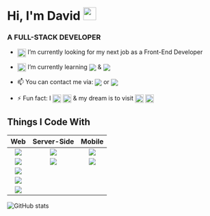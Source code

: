 # Hi, I'm David <img src="https://github.com/seanprashad/slackmoji/blob/master/emoji/blob/blob-raise-hand-gif.gif?raw=true" width="30px">
### A FULL-STACK DEVELOPER 
- <img style="vertical-align:middle" src="https://github.com/seanprashad/slackmoji/blob/master/emoji/blob/blob-eyes-gif.gif?raw=true" width="20px"> I’m   currently looking for my next job as a Front-End Developer
- <img style="vertical-align:middle" src="https://github.com/seanprashad/slackmoji/blob/master/emoji/blob/blob-nerd.png?raw=true" width="20px"> I’m currently learning <img style="vertical-align:middle" src="https://img.shields.io/badge/-TypeScript-3178C6?logo=typescript&logoColor=white" > & <img style="vertical-align:middle" src="https://img.shields.io/badge/-Angular-DD0031?logo=angular">

- 📫 You can contact me via: <a href="https://www.linkedin.com/in/david-bobritsky/"><img style="vertical-align:middle" src="https://img.shields.io/badge/-@David%20Bobritsky-0A66C2?logo=linkedin"></a> or <a href="mailto:dvdbobr@gmail.com"><img style="vertical-align:middle" src="https://img.shields.io/badge/-@dvdbobr-EA4335?logo=gmail&logoColor=white"></a>
- ⚡ Fun fact:  I  <img style="vertical-align:middle" src="https://github.com/seanprashad/slackmoji/blob/master/emoji/blob/blob-red-heart.png?raw=true" width="20px"> <img style="vertical-align:middle" src="https://github.com/seanprashad/slackmoji/blob/master/emoji/blob/blob-gamer.png?raw=true" width="20px"> & my dream is to visit <img src="https://icons.iconarchive.com/icons/custom-icon-design/flag/256/Japan-Flag-icon.png" style="vertical-align:middle" width="20px"> <img src="https://github.com/seanprashad/slackmoji/blob/master/emoji/blob/blob-pikachu.png?raw=true" width="20px" style="vertical-align:middle">

## Things I Code With

| Web | Server-Side | Mobile |
|     :---:      |     :---:      |     :---:      |
| <img src="https://camo.githubusercontent.com/0c3a16a22ae058cfe38a06dc9ea16404cf006409262f547c9ccfa3ec8b30f71e/68747470733a2f2f696d672e736869656c64732e696f2f62616467652f2d48544d4c352d4533344632363f7374796c653d666c61742d737175617265266c6f676f3d68746d6c35266c6f676f436f6c6f723d7768697465">| <img src="https://camo.githubusercontent.com/425d14e7ceaf18d8bb8e9bf17cd1a270c928c888b9ee4abe84a3bc8a5b3122fe/68747470733a2f2f696d672e736869656c64732e696f2f62616467652f2d4e6f64656a732d3433383533643f7374796c653d666c61742d737175617265266c6f676f3d4e6f64652e6a73266c6f676f436f6c6f723d7768697465">    | <img src="https://img.shields.io/badge/-Flutter-02569B?logo=flutter">    |
| <img src="https://img.shields.io/badge/-CSS3-1572B6?logo=css3">    | <img src="https://camo.githubusercontent.com/8525e7e6900fc4c5546b0442f8a2f187b802e9f40d431ac7394d2c1509234ad9/68747470733a2f2f696d672e736869656c64732e696f2f62616467652f2d4d6f6e676f44422d3133616135323f7374796c653d666c61742d737175617265266c6f676f3d6d6f6e676f6462266c6f676f436f6c6f723d7768697465">       | <img src="https://img.shields.io/badge/-Dart-0175C2?logo=dart">      |
| <img src="https://img.shields.io/badge/-JavaScript-000000?logo=javascript">     
| <img src="https://camo.githubusercontent.com/533da8800843b57b91a3227ce7d151ca865a0eeaae675715e209c0092314fa96/68747470733a2f2f696d672e736869656c64732e696f2f62616467652f2d52656163742d3435623864383f7374796c653d666c61742d737175617265266c6f676f3d7265616374266c6f676f436f6c6f723d7768697465">    
| <img src="https://camo.githubusercontent.com/5ffd853b0824728d0a8ce1f5dd3634891bb73fe5c560b423eb45c0e34be4581c/68747470733a2f2f696d672e736869656c64732e696f2f62616467652f2d52656475782d3736344142433f7374796c653d666c61742d737175617265266c6f676f3d7265647578266c6f676f436f6c6f723d7768697465">     


![GitHub stats](https://github-readme-stats.vercel.app/api?username=dvdbobr&show_icons=true)
